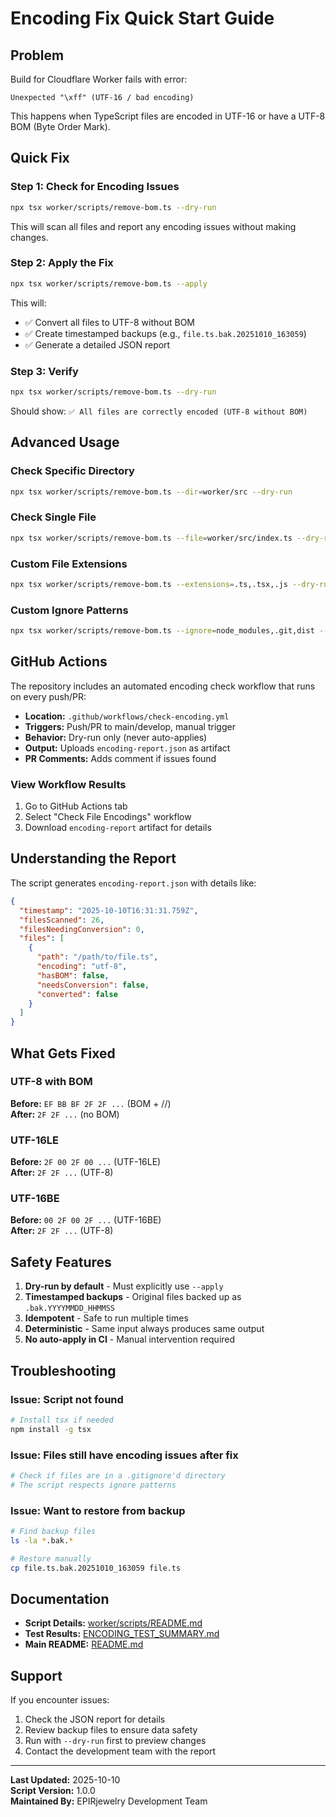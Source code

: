 # Encoding Fix Quick Start Guide

## Problem

Build for Cloudflare Worker fails with error:
```
Unexpected "\xff" (UTF-16 / bad encoding)
```

This happens when TypeScript files are encoded in UTF-16 or have a UTF-8 BOM (Byte Order Mark).

## Quick Fix

### Step 1: Check for Encoding Issues

```bash
npx tsx worker/scripts/remove-bom.ts --dry-run
```

This will scan all files and report any encoding issues without making changes.

### Step 2: Apply the Fix

```bash
npx tsx worker/scripts/remove-bom.ts --apply
```

This will:
- ✅ Convert all files to UTF-8 without BOM
- ✅ Create timestamped backups (e.g., `file.ts.bak.20251010_163059`)
- ✅ Generate a detailed JSON report

### Step 3: Verify

```bash
npx tsx worker/scripts/remove-bom.ts --dry-run
```

Should show: `✅ All files are correctly encoded (UTF-8 without BOM)`

## Advanced Usage

### Check Specific Directory
```bash
npx tsx worker/scripts/remove-bom.ts --dir=worker/src --dry-run
```

### Check Single File
```bash
npx tsx worker/scripts/remove-bom.ts --file=worker/src/index.ts --dry-run
```

### Custom File Extensions
```bash
npx tsx worker/scripts/remove-bom.ts --extensions=.ts,.tsx,.js --dry-run
```

### Custom Ignore Patterns
```bash
npx tsx worker/scripts/remove-bom.ts --ignore=node_modules,.git,dist --dry-run
```

## GitHub Actions

The repository includes an automated encoding check workflow that runs on every push/PR:

- **Location:** `.github/workflows/check-encoding.yml`
- **Triggers:** Push/PR to main/develop, manual trigger
- **Behavior:** Dry-run only (never auto-applies)
- **Output:** Uploads `encoding-report.json` as artifact
- **PR Comments:** Adds comment if issues found

### View Workflow Results

1. Go to GitHub Actions tab
2. Select "Check File Encodings" workflow
3. Download `encoding-report` artifact for details

## Understanding the Report

The script generates `encoding-report.json` with details like:

```json
{
  "timestamp": "2025-10-10T16:31:31.759Z",
  "filesScanned": 26,
  "filesNeedingConversion": 0,
  "files": [
    {
      "path": "/path/to/file.ts",
      "encoding": "utf-8",
      "hasBOM": false,
      "needsConversion": false,
      "converted": false
    }
  ]
}
```

## What Gets Fixed

### UTF-8 with BOM
**Before:** `EF BB BF 2F 2F ...` (BOM + //)  
**After:** `2F 2F ...` (no BOM)

### UTF-16LE
**Before:** `2F 00 2F 00 ...` (UTF-16LE)  
**After:** `2F 2F ...` (UTF-8)

### UTF-16BE
**Before:** `00 2F 00 2F ...` (UTF-16BE)  
**After:** `2F 2F ...` (UTF-8)

## Safety Features

1. **Dry-run by default** - Must explicitly use `--apply`
2. **Timestamped backups** - Original files backed up as `.bak.YYYYMMDD_HHMMSS`
3. **Idempotent** - Safe to run multiple times
4. **Deterministic** - Same input always produces same output
5. **No auto-apply in CI** - Manual intervention required

## Troubleshooting

### Issue: Script not found
```bash
# Install tsx if needed
npm install -g tsx
```

### Issue: Files still have encoding issues after fix
```bash
# Check if files are in a .gitignore'd directory
# The script respects ignore patterns
```

### Issue: Want to restore from backup
```bash
# Find backup files
ls -la *.bak.*

# Restore manually
cp file.ts.bak.20251010_163059 file.ts
```

## Documentation

- **Script Details:** [worker/scripts/README.md](worker/scripts/README.md)
- **Test Results:** [ENCODING_TEST_SUMMARY.md](ENCODING_TEST_SUMMARY.md)
- **Main README:** [README.md](README.md)

## Support

If you encounter issues:
1. Check the JSON report for details
2. Review backup files to ensure data safety
3. Run with `--dry-run` first to preview changes
4. Contact the development team with the report

---

**Last Updated:** 2025-10-10  
**Script Version:** 1.0.0  
**Maintained By:** EPIRjewelry Development Team
